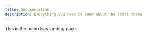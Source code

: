 ```yaml
---
title: Documentation
description: Everything you need to know about the Tract theme
---
```


This is the main docs landing page.
